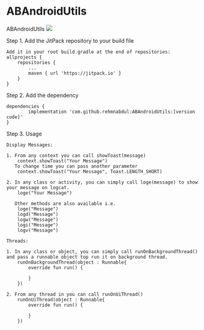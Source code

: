 # ABAndroidUtils
ABAndroidUtils
[![](https://jitpack.io/v/rehmnabdul/ABAndroidUtils.svg)](https://jitpack.io/#rehmnabdul/ABAndroidUtils)

Step 1. Add the JitPack repository to your build file

	Add it in your root build.gradle at the end of repositories:
	allprojects {
		repositories {
			...
			maven { url 'https://jitpack.io' }
		}
	}
  
Step 2. Add the dependency
  
  	dependencies {
	        implementation 'com.github.rehmnabdul:ABAndroidUtils:[version code]'
	}

Step 3. Usage
	
	Display Messages:
	
	1. From any context you can call showToast(message)
		context.showToast("Your Message")
	   To change time you can pass another parameter
		context.showToast("Your Message", Toast.LENGTH_SHORT)
	
	2. In any class or activity, you can simply call loge(message) to show your message on logcat.
		loge("Your Message")
		
	   Other methods are also available i.e. 
	   	loge("Message")
		logd("Message")
		logw("Message")
		logi("Message")
		logv("Message")
		
	Threads:
	
	1. In any class or object, you can simply call runOnBackgroundThread() and pass a runnable object top run it on background thread.
		runOnBackgroundThread(object : Runnable{
		    override fun run() {

		    }
		})
	
	2. From any thread in you can call runOnUiThread()
		runOnUiThread(object : Runnable{
		    override fun run() {

		    }
		})
		
		
	
